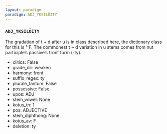 ```yaml
---
layout: paradigm
paradigm: ADJ_YKSILÖITY
---
```

### ` ADJ_YKSILÖITY `

The gradation of t ~ d after u is in class described here, the dictionary class for this is ¹⁻F. The commonest t ~ d variation in u stems comes from nut participle’s passive’s front form (-ty).
* clitics: False
* grade_dir: weaken
* harmony: front
* suffix_regex: ty
* plurale_tantum: False
* possessive: False
* upos: ADJ
* stem_vowel: None
* kotus_tn: 1
* pos: ADJECTIVE
* stem_diphthong: None
* kotus_av: F
* deletion: ty
